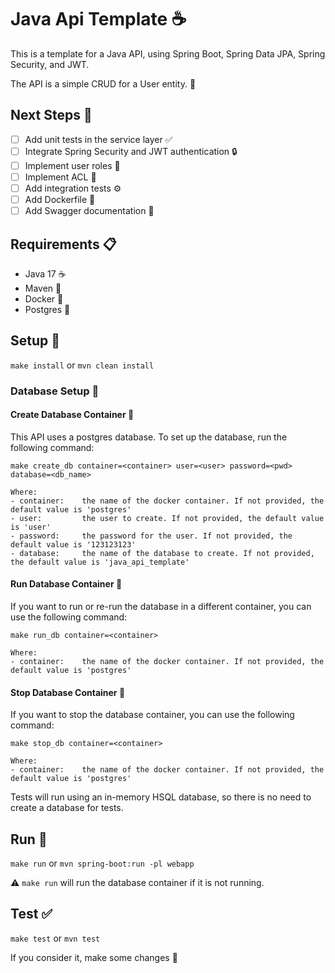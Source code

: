# Java Api Template ☕
This is a template for a Java API, using Spring Boot, Spring Data JPA, Spring Security, and JWT.

The API is a simple CRUD for a User entity. :bust_in_silhouette:

## Next Steps 🚀
- [ ] Add unit tests in the service layer :white_check_mark:
- [ ] Integrate Spring Security and JWT authentication :lock:
- [ ] Implement user roles :busts_in_silhouette:
- [ ] Implement ACL :key:
- [ ] Add integration tests :gear:
- [ ] Add Dockerfile :whale:
- [ ] Add Swagger documentation :page_with_curl:

## Requirements 📋
- Java 17 :coffee:
- Maven :wrench:
- Docker :whale:
- Postgres :elephant:

## Setup 🔨
```make install``` or
```mvn clean install```

### Database Setup 💾
#### Create Database Container 🐋
This API uses a postgres database. To set up the database, run the following command:

```make create_db container=<container> user=<user> password=<pwd> database=<db_name>```

    Where:
    - container:    the name of the docker container. If not provided, the default value is 'postgres'
    - user:         the user to create. If not provided, the default value is 'user'
    - password:     the password for the user. If not provided, the default value is '123123123'
    - database:     the name of the database to create. If not provided, the default value is 'java_api_template'
#### Run Database Container 🏹
If you want to run or re-run the database in a different container, you can use the following command:

```make run_db container=<container>```

    Where:
    - container:    the name of the docker container. If not provided, the default value is 'postgres'
#### Stop Database Container 🛑
If you want to stop the database container, you can use the following command:

```make stop_db container=<container>```

    Where:
    - container:    the name of the docker container. If not provided, the default value is 'postgres'

Tests will run using an in-memory HSQL database, so there is no need to create a database for tests.

## Run 🏃
```make run``` or
```mvn spring-boot:run -pl webapp```

⚠️ `make run` will run the database container if it is not running.

## Test ✅
```make test``` or
```mvn test```

If you consider it, make some changes :pencil:



